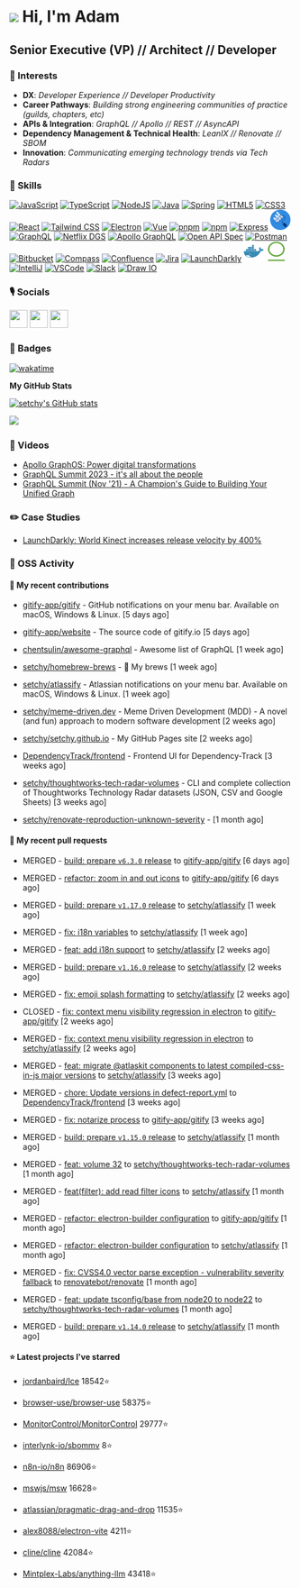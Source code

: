 ![](https://user-images.githubusercontent.com/18350557/176309783-0785949b-9127-417c-8b55-ab5a4333674e.gif) Hi, I'm Adam
============================================================================================================================

Senior Executive (VP) // Architect // Developer
-----------------------------------------------

### 🔭 Interests

- **DX**: *Developer Experience // Developer Productivity*
- **Career Pathways**: *Building strong engineering communities of practice (guilds, chapters, etc)*
- **APIs & Integration**: *GraphQL // Apollo // REST // AsyncAPI*
- **Dependency Management & Technical Health**: *LeanIX // Renovate // SBOM*
- **Innovation**: *Communicating emerging technology trends via Tech Radars*

### 💪 Skills

<p align="left">
  <a href="https://developer.mozilla.org/en-US/docs/Web/JavaScript" target="_blank" rel="noreferrer"><img src="https://raw.githubusercontent.com/danielcranney/readme-generator/main/public/icons/skills/javascript-colored.svg" width="36" height="36" alt="JavaScript" /></a>
  <a href="https://www.typescriptlang.org/" target="_blank" rel="noreferrer"><img src="https://raw.githubusercontent.com/danielcranney/readme-generator/main/public/icons/skills/typescript-colored.svg" width="36" height="36" alt="TypeScript" /></a>
  <a href="https://nodejs.org/en/" target="_blank" rel="noreferrer"><img src="https://raw.githubusercontent.com/danielcranney/readme-generator/main/public/icons/skills/nodejs-colored.svg" width="36" height="36" alt="NodeJS" /></a>
  <a href="https://www.oracle.com/java/" target="_blank" rel="noreferrer"><img src="https://raw.githubusercontent.com/danielcranney/readme-generator/main/public/icons/skills/java-colored.svg" width="36" height="36" alt="Java" /></a>
  <a href="https://spring.io/" target="_blank" rel="noreferrer"><img src="https://cdn.worldvectorlogo.com/logos/spring-3.svg" width="36" height="36" alt="Spring" /></a> 
  <a href="https://developer.mozilla.org/en-US/docs/Glossary/HTML5" target="_blank" rel="noreferrer"><img src="https://raw.githubusercontent.com/danielcranney/readme-generator/main/public/icons/skills/html5-colored.svg" width="36" height="36" alt="HTML5" /></a>
  <a href="https://www.w3.org/TR/CSS/#css" target="_blank" rel="noreferrer"><img src="https://raw.githubusercontent.com/danielcranney/readme-generator/main/public/icons/skills/css3-colored.svg" width="36" height="36" alt="CSS3" /></a>
  <a href="https://react.dev/" target="_blank" rel="noreferrer"><img src="https://cdn.worldvectorlogo.com/logos/react-2.svg" width="36" height="36" alt="React" /></a>
  <a href="https://tailwindcss.com/" target="_blank" rel="noreferrer"><img src="https://cdn.worldvectorlogo.com/logos/tailwind-css-2.svg" width="36" height="36" alt="Tailwind CSS" /></a>
  <a href="https://www.electronjs.org/" target="_blank" rel="noreferrer"><img src="https://cdn.worldvectorlogo.com/logos/electron-1.svg" width="36" height="36" alt="Electron" /></a>
  <a href="https://vuejs.org/" target="_blank" rel="noreferrer"><img src="https://cdn.worldvectorlogo.com/logos/vue-9.svg" width="36" height="36" alt="Vue" /></a>
  <a href="https://pnpm.io/" target="_blank" rel="noreferrer"><img src="https://encrypted-tbn0.gstatic.com/images?q=tbn:ANd9GcSGcwBnoTNg212cvEclMX-_qRw_P-_odFp3aafVal77Hg&s" width="36" height="36" alt="pnpm" /></a>
  <a href="https://www.npmjs.com/" target="_blank" rel="noreferrer"><img src="https://cdn.worldvectorlogo.com/logos/npm-square-red-1.svg" width="36" height="36" alt="npm" /></a>
  <a href="https://expressjs.com/" target="_blank" rel="noreferrer"><img src="https://raw.githubusercontent.com/danielcranney/readme-generator/main/public/icons/skills/express-colored.svg" width="36" height="36" alt="Express" /></a>
  <a href="https://docs.renovatebot.com/" target="_blank" rel="noreferrer"><img src="https://raw.githubusercontent.com/renovatebot/renovate/refs/heads/main/docs/usage/assets/images/logo.png" width="36" height="36" alt="Renovate" /></a>
  <a href="https://graphql.org/" target="_blank" rel="noreferrer"><img src="https://raw.githubusercontent.com/danielcranney/readme-generator/main/public/icons/skills/graphql-colored.svg" width="36" height="36" alt="GraphQL" /></a>
  <a href="https://netflix.github.io/dgs/" target="_blank" rel="noreferrer"><img src="https://raw.githubusercontent.com/Netflix/dgs/main/docs/images/dgs-framework-brand/Icon/dgs-icon--blue.svg" width="36" height="36" alt="Netflix DGS" /></a>
  <a href="https://apollographql.com/" target="_blank" rel="noreferrer"><img src="https://cdn.worldvectorlogo.com/logos/apollo-graphql-compact.svg" width="36" height="36" alt="Apollo GraphQL" /></a>
  <a href="https://swagger.io/specification/" target="_blank" rel="noreferrer"><img src="https://cdn.worldvectorlogo.com/logos/openapi-1.svg" width="36" height="36" alt="Open API Spec" /></a>
  <a href="https://www.postman.com//" target="_blank" rel="noreferrer"><img src="https://cdn.worldvectorlogo.com/logos/postman.svg" width="36" height="36" alt="Postman" /></a>
  <a href="https://www.atlassian.com/software/bitbucket" target="_blank" rel="noreferrer"><img src="https://cdn.worldvectorlogo.com/logos/bitbucket-icon.svg" width="36" height="36" alt="Bitbucket" /></a>
  <a href="https://www.atlassian.com/software/compass" target="_blank" rel="noreferrer"><img src="https://cdn.worldvectorlogo.com/logos/atlassian-compass-1.svg" width="36" height="36" alt="Compass" /></a>
  <a href="https://www.atlassian.com/software/confluence" target="_blank" rel="noreferrer"><img src="https://cdn.worldvectorlogo.com/logos/confluence-1.svg" width="36" height="36" alt="Confluence" /></a>
  <a href="https://www.atlassian.com/software/jira" target="_blank" rel="noreferrer"><img src="https://cdn.worldvectorlogo.com/logos/jira-1.svg" width="36" height="36" alt="Jira" /></a>
  <a href="https://launchdarkly.com/" target="_blank" rel="noreferrer"><img src="https://cdn.worldvectorlogo.com/logos/launchdarkly-2.svg" width="36" height="36" alt="LaunchDarkly" /></a>
  <a href="https://docker.com/" target="_blank" rel="noreferrer"><img src="https://raw.githubusercontent.com/nx211/homer-icons/master/png/docker.png" width="36" height="36" alt="Docker" /></a>
  <a href="https://jfrog.com/artifactory/" target="_blank" rel="noreferrer"><img src="https://raw.githubusercontent.com/nx211/homer-icons/master/png/artifactory.png" width="36" height="36" alt="Artifactory" /></a>
  <a href="https://www.jetbrains.com/idea/" target="_blank" rel="noreferrer"><img src="https://cdn.worldvectorlogo.com/logos/intellij-idea-1.svg" width="36" height="36" alt="IntelliJ" /></a>
  <a href="https://code.visualstudio.com/" target="_blank" rel="noreferrer"><img src="https://cdn.worldvectorlogo.com/logos/visual-studio-code-1.svg" width="36" height="36" alt="VSCode" /></a>
  <a href="https://slack.com/" target="_blank" rel="noreferrer"><img src="https://cdn.worldvectorlogo.com/logos/slack-new-logo.svg" width="36" height="36" alt="Slack" /></a>
  <a href="https://drawio-app.com/" target="_blank" rel="noreferrer"><img src="https://cdn.worldvectorlogo.com/logos/draw-io.svg" width="36" height="36" alt="Draw IO" /></a>
</p>

                      

### 🎙️ Socials
                  
<p align="left">
  <a href="https://www.github.com/setchy" target="_blank" rel="noreferrer"><img src="https://raw.githubusercontent.com/danielcranney/readme-generator/main/public/icons/socials/github.svg" width="32" height="32" /></a>
  <a href="https://www.linkedin.com/in/adamsetch" target="_blank" rel="noreferrer"><img src="https://raw.githubusercontent.com/danielcranney/readme-generator/main/public/icons/socials/linkedin.svg" width="32" height="32" /></a>
  <a href="https://www.twitter.com/setchy87" target="_blank" rel="noreferrer"><img src="https://raw.githubusercontent.com/danielcranney/readme-generator/main/public/icons/socials/twitter.svg" width="32" height="32" /></a>
</p>

### 📛 Badges

[![wakatime](https://wakatime.com/badge/user/2b948ae2-4be1-4020-8a57-7de60b53fe1d.svg)](https://wakatime.com/@2b948ae2-4be1-4020-8a57-7de60b53fe1d)

<b>My GitHub Stats</b>

<a href="http://www.github.com/setchy"><img src="https://github-readme-stats.vercel.app/api?username=setchy&show_icons=true&hide=&count_private=true&title_color=0891b2&text_color=ffffff&icon_color=0891b2&bg_color=1c1917&hide_border=true&show_icons=true" alt="setchy's GitHub stats" /></a>

<a href="http://www.github.com/setchy"><img src="https://github-readme-streak-stats.herokuapp.com/?user=setchy&stroke=ffffff&background=1c1917&ring=0891b2&fire=0891b2&currStreakNum=ffffff&currStreakLabel=0891b2&sideNums=ffffff&sideLabels=ffffff&dates=ffffff&hide_border=true" /></a>

### 📼 Videos

- [Apollo GraphOS: Power digital transformations](https://www.apollographql.com/enterprise?wvideo=4fu2lsjssc)
- [GraphQL Summit 2023 - it's all about the people](https://www.youtube.com/watch?v=090IWEcHbJc)
- [GraphQL Summit (Nov '21) - A Champion's Guide to Building Your Unified Graph](https://www.apollographql.com/events/roundtable/graphql-summit-november-2021/a-champions-guide-to-building-your-unified-graph)

### ✏️ Case Studies

- [LaunchDarkly: World Kinect increases release velocity by 400%](https://launchdarkly.com/case-studies/world-kinect/)

### 🎯 OSS Activity
#### 🚀 My recent contributions



- [gitify-app/gitify](https://github.com/gitify-app/gitify) - GitHub notifications on your menu bar. Available on macOS, Windows &amp; Linux. [5 days ago]

- [gitify-app/website](https://github.com/gitify-app/website) - The source code of gitify.io [5 days ago]

- [chentsulin/awesome-graphql](https://github.com/chentsulin/awesome-graphql) - Awesome list of GraphQL [1 week ago]

- [setchy/homebrew-brews](https://github.com/setchy/homebrew-brews) - 🍻 My brews [1 week ago]

- [setchy/atlassify](https://github.com/setchy/atlassify) - Atlassian notifications on your menu bar. Available on macOS, Windows &amp; Linux.  [1 week ago]

- [setchy/meme-driven.dev](https://github.com/setchy/meme-driven.dev) - Meme Driven Development (MDD) - A novel (and fun) approach to modern software development [2 weeks ago]

- [setchy/setchy.github.io](https://github.com/setchy/setchy.github.io) - My GitHub Pages site [2 weeks ago]

- [DependencyTrack/frontend](https://github.com/DependencyTrack/frontend) - Frontend UI for Dependency-Track [3 weeks ago]

- [setchy/thoughtworks-tech-radar-volumes](https://github.com/setchy/thoughtworks-tech-radar-volumes) - CLI and complete collection of Thoughtworks Technology Radar datasets (JSON, CSV and Google Sheets) [3 weeks ago]

- [setchy/renovate-reproduction-unknown-severity](https://github.com/setchy/renovate-reproduction-unknown-severity) -  [1 month ago]

#### 🎉 My recent pull requests



- MERGED - [build: prepare `v6.3.0` release](https://github.com/gitify-app/gitify/pull/1972) to [gitify-app/gitify](https://github.com/gitify-app/gitify) [6 days ago]

- MERGED - [refactor: zoom in and out icons](https://github.com/gitify-app/gitify/pull/1968) to [gitify-app/gitify](https://github.com/gitify-app/gitify) [6 days ago]

- MERGED - [build: prepare `v1.17.0` release](https://github.com/setchy/atlassify/pull/877) to [setchy/atlassify](https://github.com/setchy/atlassify) [1 week ago]

- MERGED - [fix: i18n variables](https://github.com/setchy/atlassify/pull/872) to [setchy/atlassify](https://github.com/setchy/atlassify) [1 week ago]

- MERGED - [feat: add i18n support](https://github.com/setchy/atlassify/pull/854) to [setchy/atlassify](https://github.com/setchy/atlassify) [2 weeks ago]

- MERGED - [build: prepare `v1.16.0` release](https://github.com/setchy/atlassify/pull/848) to [setchy/atlassify](https://github.com/setchy/atlassify) [2 weeks ago]

- MERGED - [fix: emoji splash formatting](https://github.com/setchy/atlassify/pull/845) to [setchy/atlassify](https://github.com/setchy/atlassify) [2 weeks ago]

- CLOSED - [fix: context menu visibility regression in electron](https://github.com/gitify-app/gitify/pull/1953) to [gitify-app/gitify](https://github.com/gitify-app/gitify) [2 weeks ago]

- MERGED - [fix: context menu visibility regression in electron](https://github.com/setchy/atlassify/pull/844) to [setchy/atlassify](https://github.com/setchy/atlassify) [2 weeks ago]

- MERGED - [feat: migrate @atlaskit components to latest compiled-css-in-js major versions](https://github.com/setchy/atlassify/pull/838) to [setchy/atlassify](https://github.com/setchy/atlassify) [3 weeks ago]

- MERGED - [chore: Update versions in defect-report.yml](https://github.com/DependencyTrack/frontend/pull/1224) to [DependencyTrack/frontend](https://github.com/DependencyTrack/frontend) [3 weeks ago]

- MERGED - [fix: notarize process](https://github.com/gitify-app/gitify/pull/1940) to [gitify-app/gitify](https://github.com/gitify-app/gitify) [3 weeks ago]

- MERGED - [build: prepare `v1.15.0` release](https://github.com/setchy/atlassify/pull/803) to [setchy/atlassify](https://github.com/setchy/atlassify) [1 month ago]

- MERGED - [feat: volume 32](https://github.com/setchy/thoughtworks-tech-radar-volumes/pull/573) to [setchy/thoughtworks-tech-radar-volumes](https://github.com/setchy/thoughtworks-tech-radar-volumes) [1 month ago]

- MERGED - [feat(filter): add read filter icons](https://github.com/setchy/atlassify/pull/784) to [setchy/atlassify](https://github.com/setchy/atlassify) [1 month ago]

- MERGED - [refactor: electron-builder configuration](https://github.com/gitify-app/gitify/pull/1917) to [gitify-app/gitify](https://github.com/gitify-app/gitify) [1 month ago]

- MERGED - [refactor: electron-builder configuration](https://github.com/setchy/atlassify/pull/783) to [setchy/atlassify](https://github.com/setchy/atlassify) [1 month ago]

- MERGED - [fix: CVSS4.0 vector parse exception - vulnerability severity fallback](https://github.com/renovatebot/renovate/pull/35003) to [renovatebot/renovate](https://github.com/renovatebot/renovate) [1 month ago]

- MERGED - [feat: update tsconfig/base from node20 to node22](https://github.com/setchy/thoughtworks-tech-radar-volumes/pull/568) to [setchy/thoughtworks-tech-radar-volumes](https://github.com/setchy/thoughtworks-tech-radar-volumes) [1 month ago]

- MERGED - [build: prepare `v1.14.0` release](https://github.com/setchy/atlassify/pull/759) to [setchy/atlassify](https://github.com/setchy/atlassify) [1 month ago]

#### ⭐ Latest projects I've starred



- [jordanbaird/Ice](https://github.com/jordanbaird/Ice) 18542⭐

- [browser-use/browser-use](https://github.com/browser-use/browser-use) 58375⭐

- [MonitorControl/MonitorControl](https://github.com/MonitorControl/MonitorControl) 29777⭐

- [interlynk-io/sbommv](https://github.com/interlynk-io/sbommv) 8⭐

- [n8n-io/n8n](https://github.com/n8n-io/n8n) 86906⭐

- [mswjs/msw](https://github.com/mswjs/msw) 16628⭐

- [atlassian/pragmatic-drag-and-drop](https://github.com/atlassian/pragmatic-drag-and-drop) 11535⭐

- [alex8088/electron-vite](https://github.com/alex8088/electron-vite) 4211⭐

- [cline/cline](https://github.com/cline/cline) 42084⭐

- [Mintplex-Labs/anything-llm](https://github.com/Mintplex-Labs/anything-llm) 43418⭐


